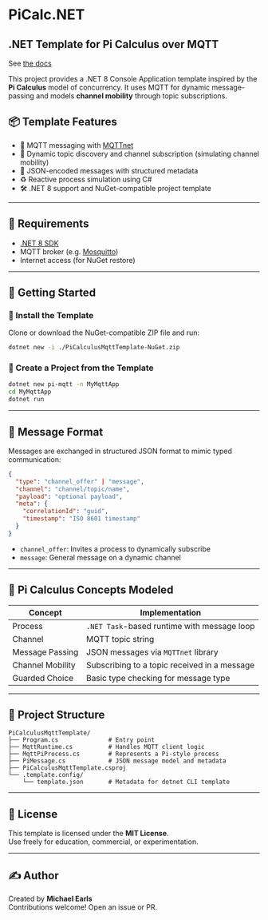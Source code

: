 # PiCalc.NET
## .NET Template for Pi Calculus over MQTT

See [the docs](https://PiCalc.net)

This project provides a .NET 8 Console Application template inspired by the **Pi Calculus** model of concurrency. It uses MQTT for dynamic message-passing and models **channel mobility** through topic subscriptions.

## 📦 Template Features

- 📡 MQTT messaging with [MQTTnet](https://github.com/dotnet/MQTTnet)
- 🔁 Dynamic topic discovery and channel subscription (simulating channel mobility)
- 🧠 JSON-encoded messages with structured metadata
- ♻️ Reactive process simulation using C#
- 🛠️ .NET 8 support and NuGet-compatible project template

---

## 🧰 Requirements

- [.NET 8 SDK](https://dotnet.microsoft.com/en-us/download)
- MQTT broker (e.g. [Mosquitto](https://mosquitto.org/download/))
- Internet access (for NuGet restore)

---

## 🚀 Getting Started

### 🔧 Install the Template

Clone or download the NuGet-compatible ZIP file and run:

```bash
dotnet new -i ./PiCalculusMqttTemplate-NuGet.zip
```

### 🧪 Create a Project from the Template

```bash
dotnet new pi-mqtt -n MyMqttApp
cd MyMqttApp
dotnet run
```

---

## 🧬 Message Format

Messages are exchanged in structured JSON format to mimic typed communication:

```json
{
  "type": "channel_offer" | "message",
  "channel": "channel/topic/name",
  "payload": "optional payload",
  "meta": {
    "correlationId": "guid",
    "timestamp": "ISO 8601 timestamp"
  }
}
```

- `channel_offer`: Invites a process to dynamically subscribe
- `message`: General message on a dynamic channel

---

## 🧠 Pi Calculus Concepts Modeled

| Concept           | Implementation                                 |
|------------------|--------------------------------------------------|
| Process          | `.NET Task`-based runtime with message loop     |
| Channel          | MQTT topic string                               |
| Message Passing  | JSON messages via `MQTTnet` library             |
| Channel Mobility | Subscribing to a topic received in a message    |
| Guarded Choice   | Basic type checking for message type            |

---

## 📁 Project Structure

```
PiCalculusMqttTemplate/
├── Program.cs              # Entry point
├── MqttRuntime.cs          # Handles MQTT client logic
├── MqttPiProcess.cs        # Represents a Pi-style process
├── PiMessage.cs            # JSON message model and metadata
├── PiCalculusMqttTemplate.csproj
└── .template.config/
    └── template.json       # Metadata for dotnet CLI template
```

---

## 📜 License

This template is licensed under the **MIT License**.  
Use freely for education, commercial, or experimentation.

---

## ✍️ Author

Created by **Michael Earls**  
Contributions welcome! Open an issue or PR.
